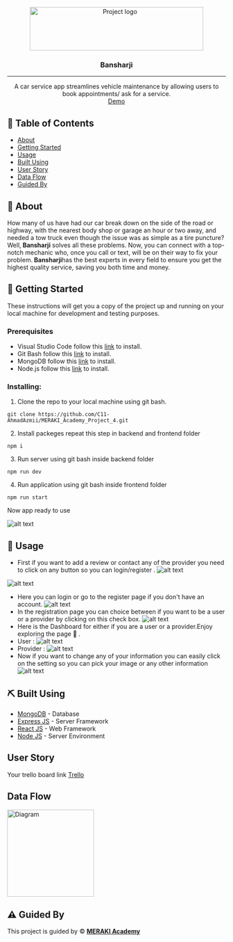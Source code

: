 <p align="center">

 <img width="400px" height="100px" src="frontend\public\logo.png" alt="Project logo">

</p>

<h3 align="center">Bansharji
</h3>

---

<p align="center"> 
A car service app streamlines vehicle maintenance by allowing users to  book appointments/ ask for a service.
    <br> 
<a href=''>Demo</a>
    <br> 
</p>

## 📝 Table of Contents

- [About](#about)
- [Getting Started](#getting_started)
- [Usage](#usage)
- [Built Using](#built_using)
- [User Story](#user_story)
- [Data Flow](#data_flow)
- [Guided By](#guided_by)

## 🧐 About <a name = "about"></a>

How many of us have had our car break down on the side of the road or highway, with the nearest body shop or garage an hour or two away, and needed a tow truck even though the issue was as simple as a tire puncture? Well,<b> Bansharji</b> solves all these problems. Now, you can connect with a top-notch mechanic who, once you call or text, will be on their way to fix your problem.<b> Bansharji</b>has the best experts in every field to ensure you get the highest quality service, saving you both time and money.

## 🏁 Getting Started <a name = "getting_started"></a>

These instructions will get you a copy of the project up and running on your local machine for development and testing purposes.

### Prerequisites

- Visual Studio Code follow this <a href='https://code.visualstudio.com/download'>link</a> to install.
- Git Bash follow this <a href='https://git-scm.com/downloads'>link</a> to install.
- MongoDB follow this <a href='https://www.mongodb.com/try/download/community'>link</a> to install.
- Node.js follow this <a href='https://nodejs.org/en/download/package-manager'>link</a> to install.

### Installing:

1. Clone the repo to your local machine using git bash.

```
git clone https://github.com/C11-AhmadAzmii/MERAKI_Academy_Project_4.git
```

2. Install packeges repeat this step in backend and frontend folder

```
npm i
```

3. Run server using git bash inside backend folder

```
npm run dev
```

4. Run application using git bash inside frontend folder

```
npm run start
```

Now app ready to use 

![alt text](images/image.png)

## 🎈 Usage <a name="usage"></a>

- First if you want to add a review or contact any of the provider you need to click on any button so you can login/register .
![alt text](images/images(1).png) 

![alt text](images/images(2).png)
- Here you can login or go to the register page if you don't have an account.
![alt text](images/images(3).png)
- In the registration page you can choice between if you want to be a user or a provider by clicking on this check box.
![alt text](images/images(4).png)
- Here is the Dashboard for either if you are a user or a provider.Enjoy exploring the page 🧐 .
- User :
![alt text](images/images(5).png)
- Provider :
![alt text](images/images(7).png)
- Now if you want to change any of your information you can easily click on the setting so you can pick your image or any other information 
![alt text](images/images(6).png)

## ⛏️ Built Using <a name = "built_using"></a>

- [MongoDB](https://www.mongodb.com/) - Database
- [Express JS](https://expressjs.com/) - Server Framework
- [React JS](https://https://reactjs.org/) - Web Framework
- [Node JS](https://nodejs.org/en/) - Server Environment

## User Story <a name = "#user_story"></a>

Your trello board link
<a href='https://trello.com/b/dUQ3NF0k/maintenance-services-app'>Trello</a>

## Data Flow <a name = "#data_flow"></a>

<img width=200px height=200px src="images\digram.png" alt="Diagram"></a>

## ⚠️ Guided By <a name = "guided_by"></a>

This project is guided by ©️ **[MERAKI Academy](https://www.meraki-academy.org)**